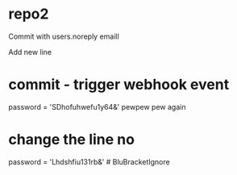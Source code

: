 # repo2

Commit with users.noreply emaill

Add new line
# commit - trigger webhook event

password = 'SDhofuhwefu1y64&'
pewpew pew again





# change the line no
password = 'Lhdshfiu131rb&' # BluBracketIgnore
